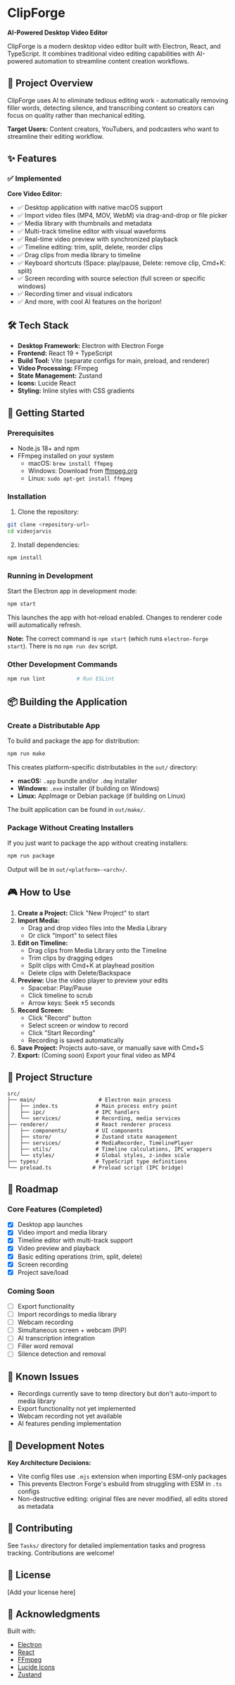 # ClipForge

**AI-Powered Desktop Video Editor**

ClipForge is a modern desktop video editor built with Electron, React, and TypeScript. It combines traditional video editing capabilities with AI-powered automation to streamline content creation workflows.

## 🎯 Project Overview

ClipForge uses AI to eliminate tedious editing work - automatically removing filler words, detecting silence, and transcribing content so creators can focus on quality rather than mechanical editing.

**Target Users:** Content creators, YouTubers, and podcasters who want to streamline their editing workflow.

## ✨ Features

### ✅ Implemented

**Core Video Editor:**
- ✅ Desktop application with native macOS support
- ✅ Import video files (MP4, MOV, WebM) via drag-and-drop or file picker
- ✅ Media library with thumbnails and metadata
- ✅ Multi-track timeline editor with visual waveforms
- ✅ Real-time video preview with synchronized playback
- ✅ Timeline editing: trim, split, delete, reorder clips
- ✅ Drag clips from media library to timeline
- ✅ Keyboard shortcuts (Space: play/pause, Delete: remove clip, Cmd+K: split)
- ✅ Screen recording with source selection (full screen or specific windows)
- ✅ Recording timer and visual indicators
- ✅ And more, with cool AI features on the horizon!

## 🛠️ Tech Stack

- **Desktop Framework:** Electron with Electron Forge
- **Frontend:** React 19 + TypeScript
- **Build Tool:** Vite (separate configs for main, preload, and renderer)
- **Video Processing:** FFmpeg
- **State Management:** Zustand
- **Icons:** Lucide React
- **Styling:** Inline styles with CSS gradients

## 🚀 Getting Started

### Prerequisites

- Node.js 18+ and npm
- FFmpeg installed on your system
  - macOS: `brew install ffmpeg`
  - Windows: Download from [ffmpeg.org](https://ffmpeg.org/download.html)
  - Linux: `sudo apt-get install ffmpeg`

### Installation

1. Clone the repository:
```bash
git clone <repository-url>
cd videojarvis
```

2. Install dependencies:
```bash
npm install
```

### Running in Development

Start the Electron app in development mode:

```bash
npm start
```

This launches the app with hot-reload enabled. Changes to renderer code will automatically refresh.

**Note:** The correct command is `npm start` (which runs `electron-forge start`). There is no `npm run dev` script.

### Other Development Commands

```bash
npm run lint          # Run ESLint
```

## 📦 Building the Application

### Create a Distributable App

To build and package the app for distribution:

```bash
npm run make
```

This creates platform-specific distributables in the `out/` directory:
- **macOS:** `.app` bundle and/or `.dmg` installer
- **Windows:** `.exe` installer (if building on Windows)
- **Linux:** AppImage or Debian package (if building on Linux)

The built application can be found in `out/make/`.

### Package Without Creating Installers

If you just want to package the app without creating installers:

```bash
npm run package
```

Output will be in `out/<platform>-<arch>/`.

## 🎮 How to Use

1. **Create a Project:** Click "New Project" to start
2. **Import Media:**
   - Drag and drop video files into the Media Library
   - Or click "Import" to select files
3. **Edit on Timeline:**
   - Drag clips from Media Library onto the Timeline
   - Trim clips by dragging edges
   - Split clips with Cmd+K at playhead position
   - Delete clips with Delete/Backspace
4. **Preview:** Use the video player to preview your edits
   - Spacebar: Play/Pause
   - Click timeline to scrub
   - Arrow keys: Seek ±5 seconds
5. **Record Screen:**
   - Click "Record" button
   - Select screen or window to record
   - Click "Start Recording"
   - Recording is saved automatically
6. **Save Project:** Projects auto-save, or manually save with Cmd+S
7. **Export:** (Coming soon) Export your final video as MP4

## 📁 Project Structure

```
src/
├── main/                    # Electron main process
│   ├── index.ts            # Main process entry point
│   ├── ipc/                # IPC handlers
│   └── services/           # Recording, media services
├── renderer/               # React renderer process
│   ├── components/         # UI components
│   ├── store/              # Zustand state management
│   ├── services/           # MediaRecorder, TimelinePlayer
│   ├── utils/              # Timeline calculations, IPC wrappers
│   └── styles/             # Global styles, z-index scale
├── types/                  # TypeScript type definitions
└── preload.ts             # Preload script (IPC bridge)
```

## 🎯 Roadmap

### Core Features (Completed)
- [x] Desktop app launches
- [x] Video import and media library
- [x] Timeline editor with multi-track support
- [x] Video preview and playback
- [x] Basic editing operations (trim, split, delete)
- [x] Screen recording
- [x] Project save/load

### Coming Soon
- [ ] Export functionality
- [ ] Import recordings to media library
- [ ] Webcam recording
- [ ] Simultaneous screen + webcam (PiP)
- [ ] AI transcription integration
- [ ] Filler word removal
- [ ] Silence detection and removal

## 🐛 Known Issues

- Recordings currently save to temp directory but don't auto-import to media library
- Export functionality not yet implemented
- Webcam recording not yet available
- AI features pending implementation

## 📝 Development Notes

**Key Architecture Decisions:**
- Vite config files use `.mjs` extension when importing ESM-only packages
- This prevents Electron Forge's esbuild from struggling with ESM in `.ts` configs
- Non-destructive editing: original files are never modified, all edits stored as metadata

## 🤝 Contributing

See `Tasks/` directory for detailed implementation tasks and progress tracking. Contributions are welcome!

## 📄 License

[Add your license here]

## 🙏 Acknowledgments

Built with:
- [Electron](https://www.electronjs.org/)
- [React](https://react.dev/)
- [FFmpeg](https://ffmpeg.org/)
- [Lucide Icons](https://lucide.dev/)
- [Zustand](https://github.com/pmndrs/zustand)
